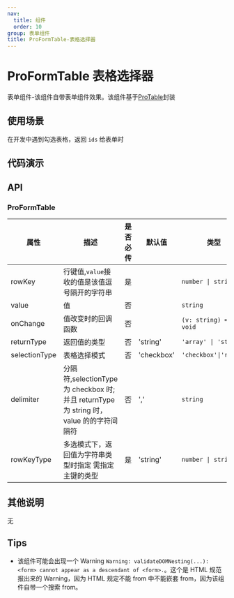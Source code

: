 ```yaml
---
nav:
  title: 组件
  order: 10
group: 表单组件
title: ProFormTable-表格选择器
---
```


# ProFormTable 表格选择器

表单组件-该组件自带表单组件效果。该组件基于[ProTable](https://procomponents.ant.design/components/table)封装

## 使用场景

在开发中遇到勾选表格，返回 `ids` 给表单时

## 代码演示

<code src='./demos/test1.tsx' title='基本使用'></code>
<code src='./demos/test2.tsx' title='返回值为数组'></code>
<code src='./demos/test3.tsx' title='动态调试'></code>
<code src='./demos/test4.tsx' title='不在form中使用'></code>

## API

### ProFormTable

| 属性          | 描述                                                                                   | 是否必传 | 默认值     | 类型                  |
| ------------- | -------------------------------------------------------------------------------------- | -------- | ---------- | --------------------- |
| rowKey        | 行键值,`value`接收的值是该值逗号隔开的字符串                                           | 是       |            | `number \| string`    |
| value         | 值                                                                                     | 否       |            | `string`              |
| onChange      | 值改变时的回调函数                                                                     | 否       |            | `(v: string) => void` |
| returnType    | 返回值的类型                                                                           | 否       | 'string'   | `'array' \| 'string'` |
| selectionType | 表格选择模式                                                                           | 否       | 'checkbox' | `'checkbox'\|'radio'` |
| delimiter     | 分隔符,selectionType 为 checkbox 时;并且 returnType 为 string 时，value 的的字符间隔符 | 否       | ','        | `string`              |
| rowKeyType    | 多选模式下，返回值为字符串类型时指定 需指定主键的类型                                  | 是       | 'string'   | `number \| string`    |

## 其他说明

无

## Tips

- 该组件可能会出现一个 Warning `Warning: validateDOMNesting(...): <form> cannot appear as a descendant of <form>.`。这个是 HTML 规范报出来的 Warning，因为 HTML 规定不能 from 中不能嵌套 from，因为该组件自带一个搜索 from。
